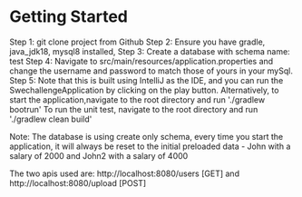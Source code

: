# Getting Started

Step 1: git clone project from Github
Step 2: Ensure you have gradle, java_jdk18, mysql8 installed, 
Step 3: Create a database with schema name: test
Step 4: Navigate to src/main/resources/application.properties 
and change the username and password to match those of yours in your mySql.
Step 5: Note that this is built using IntelliJ as the IDE,
and you can run the SwechallengeApplication by clicking on the play button.
Alternatively, to start the application,navigate to the root directory and run './gradlew bootrun'
To run the unit test, navigate to the root directory and run './gradlew clean build'

Note: The database is using create only schema, every time you start the application,
it will always be reset to the initial preloaded data - John with a salary of 2000 and John2 with a salary of 4000

The two apis used are: http://localhost:8080/users [GET] and http://localhost:8080/upload [POST]